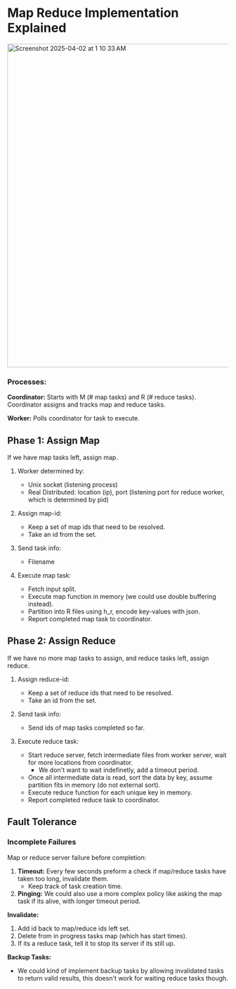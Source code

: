 # Map Reduce Implementation Explained
<img width="735" alt="Screenshot 2025-04-02 at 1 10 33 AM" src="https://github.com/user-attachments/assets/59ed68b2-f42a-472c-bda3-2b041ed2c798" />

### Processes:
**Coordinator:** Starts with M (# map tasks) and R (# reduce tasks). Coordinator assigns and tracks map and reduce tasks.

**Worker:** Polls coordinator for task to execute.

## Phase 1: Assign Map
If we have map tasks left, assign map. 

1. Worker determined by:
    * Unix socket (listening process)
    * Real Distributed: location (ip), port (listening port for reduce worker, which is determined by pid)

2. Assign map-id: 
    * Keep a set of map ids that need to be resolved.
    * Take an id from the set.

3. Send task info:
    * Filename
  
4. Execute map task:
    * Fetch input split.
    * Execute map function in memory (we could use double buffering instead).
    * Partition into R files using h_r, encode key-values with json.
    * Report completed map task to coordinator.

## Phase 2: Assign Reduce
If we have no more map tasks to assign, and reduce tasks left, assign reduce.

1. Assign reduce-id:
    * Keep a set of reduce ids that need to be resolved.
    * Take an id from the set.
  
2. Send task info:
    * Send ids of map tasks completed so far.
  
3. Execute reduce task:
    * Start reduce server, fetch intermediate files from worker server, wait for more locations from coordinator.
       * We don't want to wait indefinetly, add a timeout period.
    * Once all intermediate data is read, sort the data by key, assume partition fits in memory (do not external sort).
    * Execute reduce function for each unique key in memory.
    * Report completed reduce task to coordinator.
  
## Fault Tolerance
### Incomplete Failures

Map or reduce server failure before completion:
  1. **Timeout:** Every few seconds preform a check if map/reduce tasks have taken too long, invalidate them.
      * Keep track of task creation time.
  2. **Pinging:** We could also use a more complex policy like asking the map task if its alive, with longer timeout period.

**Invalidate:**
  1. Add id back to map/reduce ids left set.
  2. Delete from in progress tasks map (which has start times).
  3. If its a reduce task, tell it to stop its server if its still up.

**Backup Tasks:**
   * We could kind of implement backup tasks by allowing invalidated tasks to return valid results, this doesn't work for waiting reduce tasks though.
